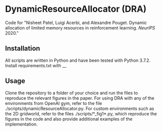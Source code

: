 # DynamicResourceAllocator (DRA)
Code for "Nisheet Patel, Luigi Acerbi, and Alexandre Pouget. Dynamic allocation of limited memory resources in reinforcement learning. _NeurIPS_ 2020."

## Installation
All scripts are written in Python and have been tested with Python 3.7.2. Install requirements.txt with __

## Usage
Clone the repository to a folder of your choice and run the files to reproduce the relevant figures in the paper. For using DRA with any of the environments from OpenAI gym, refer to the file ./scripts/dynamicResourceAllocator.py. For custom environments such as the 2D gridworld, refer to the files ./scripts/\*\_fig1\*.py, which reproduce the figures in the code and also provide additional examples of the implementation.
